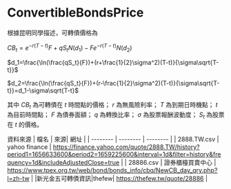 # ConvertibleBondsPrice

根據昆明同學描述，可轉債價格為

$CB_t=e^{-r(T-t)}F+qS_tN(d_1)-Fe^{-r(T-t)}N(d_2)$

$d_1=\frac{\ln(\frac{qS_t}{F})+(r+\frac{1}{2}\sigma^2)(T-t)}{\sigma\sqrt{T-t}}$

$d_2=\frac{\ln(\frac{qS_t}{F})+(r-\frac{1}{2}\sigma^2)(T-t)}{\sigma\sqrt{T-t}}=d_1-\sigma\sqrt{T-t}$

其中 $CB_t$ 為可轉債在 $t$ 時間點的價格； $r$ 為無風險利率； $T$ 為到期日時機點； $t$ 為目前時間點； $F$ 為債券面額； $q$ 為轉換比率； $\sigma$ 為股票報酬波動度； $S_t$ 為股票在 $t$ 的價格。

資料來源
| 檔名 | 來源| 網址 |
| -------- | -------- | -------- |
| 2888.TW.csv     | yahoo finance     | https://finance.yahoo.com/quote/2888.TW/history?period1=1656633600&period2=1659225600&interval=1d&filter=history&frequency=1d&includeAdjustedClose=true |
| 28886.csv     | 證券櫃檯買賣中心     | https://www.tpex.org.tw/web/bond/bonds_info/cbq/NewCB_day_qry.php?l=zh-tw |
|新光金五可轉債資訊|thefew| https://thefew.tw/quote/28886 |

